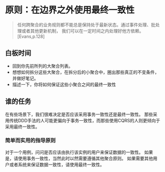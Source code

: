 原则：在边界之外使用最终一致性
================================================
> 任何跨聚合的业务规则都不能总是保持处于最新状态。通过事件处理、批处理或者其他更新机制，
我们可以在一定时间之内处理好他方依赖。[Evans,p.128]

## 白板时间

- 回到你先前所列的大聚合列表。
- 想想如何拆分这些大聚合，在拆分后的小聚合中，圈出那些真正的不变条件，并做好笔记。
- 描述一下，你将如何保证这些小聚合之间的最终一致性

## 谁的任务

  在有些场景下，我们很难决定是否应该采用事务一致性还是最终一致性。
  那些采用传统DDD手法的人可能更偏向于事务一致性，而那些使用CQRS的人则更倾向于采用最终一致性。

### 简单而实用的指导原则

  对于一个用例，问问是否应该由执行该实例的用户来保证数据的一致性。
  如果是，请使用事务一致性，当然此时以然需要遵循其他聚合原则。
  如果需要其他用户或者系统来保证数据一致性，请使用最终一致性。

  
